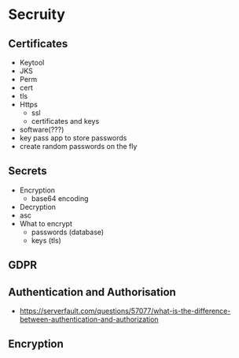 # Secruity

## Certificates

- Keytool
- JKS
- Perm
- cert
- tls
- Https
  - ssl
  - certificates and keys
- software(???)
- key pass app to store passwords
- create random passwords on the fly

## Secrets

- Encryption
  - base64 encoding
- Decryption
- asc
- What to encrypt
  - passwords (database)
  - keys (tls)

## GDPR

## Authentication and Authorisation

- https://serverfault.com/questions/57077/what-is-the-difference-between-authentication-and-authorization

## Encryption
